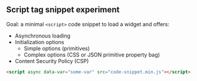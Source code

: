 ## Script tag snippet experiment

Goal: a minimal `<script>` code snippet to load a widget and offers:

- Asynchronous loading
- Initialization options
   - Simple options (primitives)
   - Complex options (CSS or JSON primitive property bag)
- Content Security Policy (CSP)

```html
<script async data-var="some-var" src="code-snippet.min.js"></script>
```

